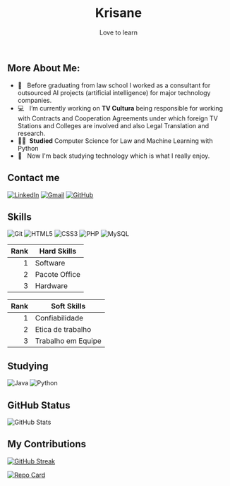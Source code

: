 # 

<div align="center">



# Krisane


Love to learn
<div align="left">


<br />

## More About Me:
- 🌱 &nbsp; Before graduating from law school I worked as a consultant for outsourced AI projects (artificial intelligence) for major technology companies.
- 💻 &nbsp; I’m currently working on **TV Cultura** being responsible for working with Contracts and Cooperation Agreements under which foreign TV Stations and Colleges are involved and also Legal Translation and research.
- 👨‍💻 &nbsp;**Studied** Computer Science for Law  and Machine Learning with Python
- 🎨 &nbsp; Now I'm back studying technology which is what I really enjoy.


## Contact me
[![LinkedIn](https://img.shields.io/badge/LinkedIn-0077B5?style=for-the-badge&logo=linkedin&logoColor=white)](https://www.linkedin.com/in/krisanebh22bh/)
[![Gmail](https://img.shields.io/badge/Gmail-D6D6D7?style=for-the-badge&logo=gmail&logoColor=red)](mailto:krisane@gmail.com)
[![GitHub](https://img.shields.io/badge/GitHub-434344?style=for-the-badge&logo=github&logoColor=white)](https://github.com/krisane)

## Skills
![Git](https://img.shields.io/badge/GIT-E44C30?style=for-the-badge&logo=git&logoColor=white)
![HTML5](https://img.shields.io/badge/HTML5-E34F26?style=for-the-badge&logo=html5&logoColor=white)
![CSS3](https://img.shields.io/badge/CSS3-1572B6?style=for-the-badge&logo=css3&logoColor=white)
![PHP](https://img.shields.io/badge/PHP-777BB4?style=for-the-badge&logo=php&logoColor=white)
![MySQL](https://img.shields.io/badge/MySQL-00000F?style=for-the-badge&logo=mysql&logoColor=white)

| Rank | Hard Skills |
|-----:|--------------------|
|     1|Software                  |
|     2|Pacote Office              |
|     3|Hardware                 |


| Rank | Soft Skills |
|-----:|---------------|
|     1| Confiabilidade             |
|     2| Etica de trabalho            |
|     3| Trabalho em Equipe          |

## Studying
![Java](https://img.shields.io/badge/java-%23ED8B00.svg?style=for-the-badge&logo=openjdk&logoColor=white)
![Python](https://img.shields.io/badge/python-3670A0?style=for-the-badge&logo=python&logoColor=ffdd54)


## GitHub Status
![GitHub Stats](https://github-readme-stats.vercel.app/api?username=krisane&theme=ambient_gradient&show_icons=true)

##  My Contributions

[![GitHub Streak](https://streak-stats.demolab.com/?user=krisane&theme=ambient_gradient)](https://git.io/streak-stats)

[![Repo Card](https://github-readme-stats.vercel.app/api/pin/?username=krisane&theme=ambient_gradient&repo=dio-lab-open-source)](https://github.com/krisane/dio-lab-open-source)


